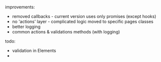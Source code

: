 improvements:
- removed callbacks - current version uses only promises (except hooks)
- no 'actions' layer - complicated logic moved to specific pages classes
- better logging
- common actions & validations methods (with logging)

todo:
- validation in Elements
- 
